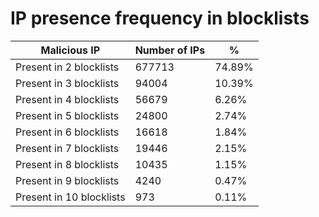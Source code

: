 # IP presence frequency in blocklists
| Malicious IP | Number of IPs | % |
|----|----|----|
| Present in 2 blocklists | 677713 | 74.89% |
| Present in 3 blocklists | 94004 | 10.39% |
| Present in 4 blocklists | 56679 | 6.26% |
| Present in 5 blocklists | 24800 | 2.74% |
| Present in 6 blocklists | 16618 | 1.84% |
| Present in 7 blocklists | 19446 | 2.15% |
| Present in 8 blocklists | 10435 | 1.15% |
| Present in 9 blocklists | 4240 | 0.47% |
| Present in 10 blocklists | 973 | 0.11% |

